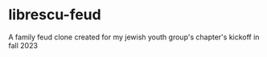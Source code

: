 # librescu-feud
A family feud clone created for my jewish youth group's chapter's kickoff in fall 2023
